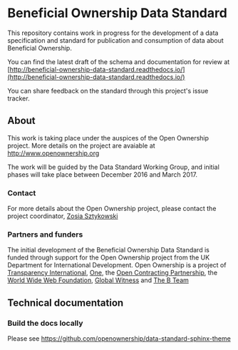 Beneficial Ownership Data Standard
==================================

This repository contains work in progress for the development of a data specification and standard for publication and consumption of data about Beneficial Ownership.

You can find the latest draft of the schema and documentation for review at [http://beneficial-ownership-data-standard.readthedocs.io/](http://beneficial-ownership-data-standard.readthedocs.io/)

You can share feedback on the standard through this project's issue tracker. 

## About

This work is taking place under the auspices of the Open Ownership project. More details on the project are avaiable at http://www.openownership.org 

The work will be guided by the Data Standard Working Group, and initial phases will take place between December 2016 and March 2017.

### Contact

For more details about the Open Ownership project, please contact the project coordinator, [Zosia Sztykowski](mailto:zosia@openownership.org)

### Partners and funders

The initial development of the Beneficial Ownership Data Standard is funded through support for the Open Ownership project from the UK Department for International Development. Open Ownership is a project of [Transparency International](https://www.transparency.org/), [One](https://www.one.org/international/), the [Open Contracting Partnership](http://www.open-contracting.org), the [World Wide Web Foundation](http://www.webfoundation.org), [Global Witness](https://www.globalwitness.org/en-gb/) and [The B Team](http://bteam.org/)

## Technical documentation

### Build the docs locally

Please see https://github.com/openownership/data-standard-sphinx-theme
